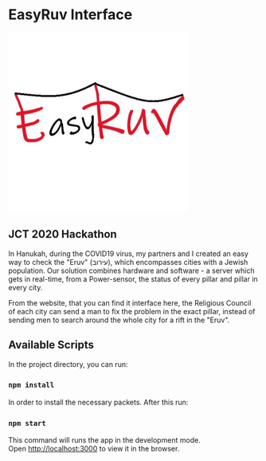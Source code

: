 # EasyRuv Interface
<img src="https://github.com/ShacharMarkovich/EasyRuv/blob/master/src/images/logo.png" width="360">

## JCT 2020 Hackathon
In Hanukah, during the COVID19 virus, my partners and I created an easy way to check the "Eruv" (עירוב),
which encompasses cities with a Jewish population. Our solution combines hardware and software - a server which gets in real-time,
from a Power-sensor, the status of every pillar and pillar in every city.

From the website, that you can find it interface here, the Religious Council of each city can send a man to fix 
the problem in the exact pillar, instead of sending men to search around the whole city for a rift in the "Eruv".



## Available Scripts

In the project directory, you can run:

### `npm install`

In order to install the necessary packets.
After this run: 

### `npm start`

This command will runs the app in the development mode.\
Open [http://localhost:3000](http://localhost:3000) to view it in the browser.
